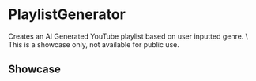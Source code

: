 # PlaylistGenerator
Creates an AI Generated YouTube playlist based on user inputted genre. \\
This is a showcase only, not available for public use.

## Showcase
